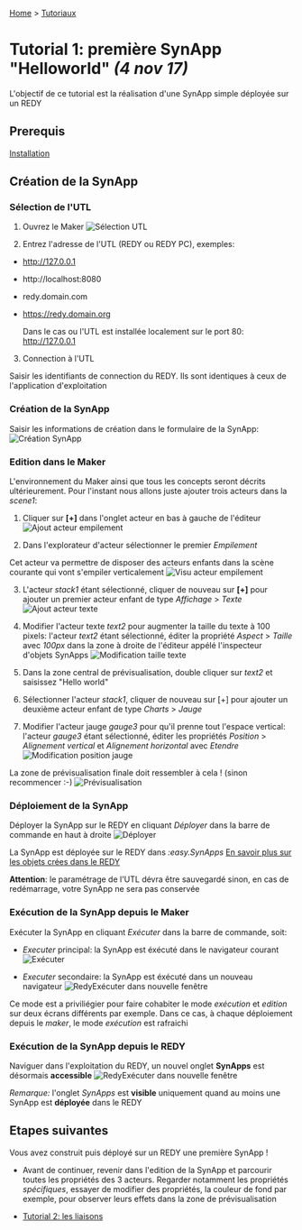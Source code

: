 [Home](../../sitemap.md) > [Tutoriaux](../index.md)

# Tutorial 1: première SynApp "Helloworld" *(4 nov 17)*

L'objectif de ce tutorial est la réalisation d'une SynApp simple déployée sur un REDY

## Prerequis

[Installation](../../install.md)

## Création de la SynApp

### Sélection de l'UTL

1. Ouvrez le Maker
![Sélection UTL](assets/tuto01device.PNG)

2. Entrez l'adresse de l'UTL (REDY ou REDY PC), exemples:
  * http://127.0.0.1
  * http://localhost:8080
  * redy.domain.com
  * https://redy.domain.org

    Dans le cas ou l'UTL est installée localement sur le port 80: http://127.0.0.1

3. Connection à l'UTL

Saisir les identifiants de connection du REDY. Ils sont identiques à ceux de l'application d'exploitation

### Création de la SynApp

Saisir les informations de création dans le formulaire de la SynApp:
![Création SynApp](assets/tuto01new.PNG)

### Edition dans le Maker

L'environnement du Maker ainsi que tous les concepts seront décrits ultérieurement. Pour l'instant nous allons juste ajouter trois acteurs dans la *scene1*:

1. Cliquer sur **[+]** dans l'onglet acteur en bas à gauche de l'éditeur
![Ajout acteur empilement](assets/tuto01actorStack.PNG)

2. Dans l'explorateur d'acteur sélectionner le premier *Empilement*

Cet acteur va permettre de disposer des acteurs enfants dans la scène courante qui vont s'empiler verticalement
![Visu acteur empilement](assets/tuto01actorStack2.PNG)

3. L'acteur *stack1* étant sélectionné, cliquer de nouveau sur **[+]** pour ajouter un premier acteur enfant de type *Affichage* > *Texte*
![Ajout acteur texte](assets/tuto01actorText.PNG)

4. Modifier l'acteur texte *text2* pour augmenter la taille du texte à 100 pixels: l'acteur *text2* étant sélectionné, éditer la propriété *Aspect* > *Taille* avec *100px* dans la zone à droite de l'éditeur appélé l'inspecteur d'objets SynApps
![Modification taille texte](assets/tuto01actorTextFontSize.PNG)

5. Dans la zone central de prévisualisation, double cliquer sur *text2* et saisissez "Hello world"

6. Sélectionner l'acteur *stack1*, cliquer de nouveau sur [+] pour ajouter un deuxième acteur enfant de type *Charts* > *Jauge*

7. Modifier l'acteur jauge *gauge3* pour qu'il prenne tout l'espace vertical: l'acteur *gauge3* étant sélectionné, éditer les propriétés *Position* > *Alignement vertical* et *Alignement horizontal* avec *Etendre*
![Modification position jauge](assets/tuto01actorGaugePosition.PNG)

La zone de prévisualisation finale doit ressembler à cela ! (sinon recommencer :-)
![Prévisualisation](assets/tuto01preview.PNG)

### Déploiement de la SynApp

Déployer la SynApp sur le REDY en cliquant *Déployer* dans la barre de commande en haut à droite
![Déployer](assets/tuto01deploy.PNG)

La SynApp est déployée sur le REDY dans *:easy.SynApps*
[En savoir plus sur les objets crées dans le REDY](../../redy/explore.md)

**Attention**: le paramétrage de l'UTL dévra être sauvegardé sinon, en cas de redémarrage, votre SynApp ne sera pas conservée

### Exécution de la SynApp depuis le Maker

Exécuter la SynApp en cliquant *Exécuter* dans la barre de commande, soit:

* *Executer* principal: la SynApp est éxécuté dans le navigateur courant
![Exécuter](assets/tuto01execute.PNG)

* *Executer* secondaire: la SynApp est éxécuté dans un nouveau navigateur
![RedyExécuter dans nouvelle fenêtre](assets/tuto01executeOutside.PNG)

Ce mode est a priviliégier pour faire cohabiter le mode *exécution* et *edition* sur deux écrans différents par exemple. Dans ce cas, à chaque déploiement depuis le *maker*, le mode *exécution* est rafraichi

### Exécution de la SynApp depuis le REDY

Naviguer dans l'exploitation du REDY, un nouvel onglet **SynApps** est désormais **accessible**
![RedyExécuter dans nouvelle fenêtre](assets/index_1.png)

_Remarque:_ l'onglet *SynApps* est **visible** uniquement quand au moins une SynApp est **déployée** dans le REDY

## Etapes suivantes

Vous avez construit puis déployé sur un REDY une première SynApp !

* Avant de continuer, revenir dans l'edition de la SynApp et parcourir toutes les propriétés des 3 acteurs. Regarder notamment les propriétés *spécifiques*, essayer de modifier des propriétés, la couleur de fond par exemple, pour observer leurs effets dans la zone de prévisualisation

* [Tutorial 2: les liaisons](../tuto02/index.md)